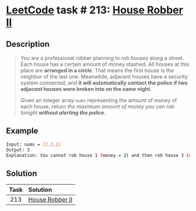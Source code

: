 # [LeetCode][leetcode] task # 213: [House Robber II][task]

Description
-----------

> You are a professional robber planning to rob houses along a street.
> Each house has a certain amount of money stashed.
> All houses at this place are **arranged in a circle**.
> That means the first house is the neighbor of the last one.
> Meanwhile, adjacent houses have a security system connected,
> and **it will automatically contact the police if two adjacent houses were broken into on the same night**.
> 
> Given an integer array `nums` representing the amount of money of each house,
> return _the maximum amount of money you can rob tonight **without alerting the police**_.

Example
-------

```sh
Input: nums = [2,3,2]
Output: 3
Explanation: You cannot rob house 1 (money = 2) and then rob house 3 (money = 2), because they are adjacent houses.
```

Solution
--------

| Task | Solution                    |
|:----:|:----------------------------|
| 213  | [House Robber II][solution] |


[leetcode]: <http://leetcode.com/>
[task]: <https://leetcode.com/problems/house-robber-ii/>
[solution]: <https://github.com/wellaxis/witalis-jkit/blob/main/module/tasks/src/main/java/com/witalis/jkit/tasks/core/task/leetcode/h3/p213/option/Practice.java>
